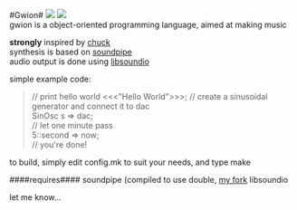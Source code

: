 #Gwion#
![](http://b.repl.ca/v1/version-pre--alpha-red.png)
![](http://b.repl.ca/v1/language-C-green.png)  
gwion is a object-oriented programming language, aimed at making music

**strongly** inspired by [chuck](http://chuck.stanford.edu/)  
synthesis is based on [soundpipe](http://paulbatchelor.github.io/proj/soundpipe.html)  
audio output is done using [libsoundio](https://github.com/fennecdjay/libsoundio)  

simple example code:
> // print hello world
>	<<<"Hello World">>>;
> // create a sinusoidal generator and connect it to dac  
> SinOsc s => dac;  
> // let one minute pass  
> 5::second => now;  
> // you're done!

to build, simply edit config.mk to suit your needs, and type make

####requires####
	soundpipe (compiled to use double, [my fork](https://github.com/fennecdjay/Soundpipe)
	libsoundio

let me know...
